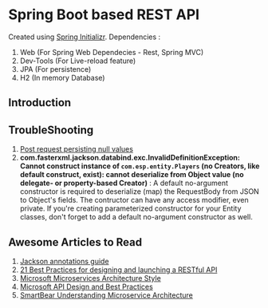 # Spring Boot based REST API
Created using [Spring Initializr](http://start.spring.io/). Dependencies :
1. Web (For Spring Web Dependecies - Rest, Spring MVC)             
2. Dev-Tools (For Live-reload feature)        
3. JPA (For persistence)       
4. H2 (In memory Database)      
 
## Introduction



## TroubleShooting 
1. [Post request persisting null values](https://stackoverflow.com/questions/38935912/requestbody-is-getting-null-values)
2. __com.fasterxml.jackson.databind.exc.InvalidDefinitionException: Cannot construct instance of `com.esp.entity.Players` (no Creators, like default construct, exist): cannot deserialize from Object value (no delegate- or property-based Creator)__ : A default no-argument constructor is required to deserialize (map) the RequestBody from JSON to Object's fields. The contructor can have any access modifier, even private. If you're creating parameterized constructor for your Entity classes, don't forget to add a default no-argument constructor as well.        

## Awesome Articles to Read
1. [Jackson annotations guide](https://www.baeldung.com/jackson-annotations)        
2. [21 Best Practices for designing and launching a RESTful API](https://www.snyxius.com/21-best-practices-designing-launching-restful-api/)          
3. [Microsoft Microservices Architecture Style](https://docs.microsoft.com/en-us/azure/architecture/guide/architecture-styles/microservices)      
4. [Microsoft API Design and Best Practices](https://docs.microsoft.com/en-us/azure/architecture/best-practices/api-design)
5. [SmartBear Understanding Microservice Architecture](https://smartbear.com/learn/api-design/what-are-microservices/)

